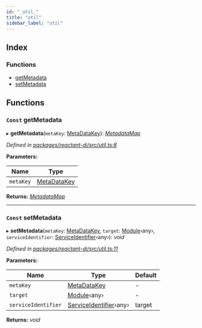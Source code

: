 ```yaml
---
id: "_util_"
title: "util"
sidebar_label: "util"
---
```


## Index

### Functions

* [getMetadata](_util_.md#const-getmetadata)
* [setMetadata](_util_.md#const-setmetadata)

## Functions

### `Const` getMetadata

▸ **getMetadata**(`metaKey`: [MetaDataKey](_interfaces_.md#metadatakey)): *[MetadataMap](_interfaces_.md#metadatamap)*

*Defined in [packages/reactant-di/src/util.ts:8](https://github.com/unadlib/reactant/blob/25feacb/packages/reactant-di/src/util.ts#L8)*

**Parameters:**

Name | Type |
------ | ------ |
`metaKey` | [MetaDataKey](_interfaces_.md#metadatakey) |

**Returns:** *[MetadataMap](_interfaces_.md#metadatamap)*

___

### `Const` setMetadata

▸ **setMetadata**(`metaKey`: [MetaDataKey](_interfaces_.md#metadatakey), `target`: [Module](../interfaces/_interfaces_.module.md)‹any›, `serviceIdentifier`: [ServiceIdentifier](_interfaces_.md#serviceidentifier)‹any›): *void*

*Defined in [packages/reactant-di/src/util.ts:11](https://github.com/unadlib/reactant/blob/25feacb/packages/reactant-di/src/util.ts#L11)*

**Parameters:**

Name | Type | Default |
------ | ------ | ------ |
`metaKey` | [MetaDataKey](_interfaces_.md#metadatakey) | - |
`target` | [Module](../interfaces/_interfaces_.module.md)‹any› | - |
`serviceIdentifier` | [ServiceIdentifier](_interfaces_.md#serviceidentifier)‹any› | target |

**Returns:** *void*
